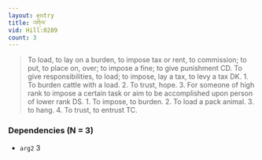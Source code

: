 ```yaml
---
layout: entry
title: འགེལ་
vid: Hill:0289
count: 3
---
```

> To load, to lay on a burden, to impose tax or rent, to commission; to put, to place on, over; to impose a fine; to give punishment CD\. To give responsibilities, to load; to impose, lay a tax, to levy a tax DK\. 1\. To burden cattle with a load\. 2\. To trust, hope\. 3\. For someone of high rank to impose a certain task or aim to be accomplished upon person of lower rank DS\. 1\. To impose, to burden\. 2\. To load a pack animal\. 3\. to hang\. 4\. To trust, to entrust TC\.


### Dependencies (N = 3)
* `arg2` 3
